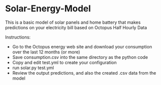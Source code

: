 # Solar-Energy-Model

This is a basic model of solar panels and home battery that makes predictions on your electricity bill based on Octopus Half Hourly Data

Instructions:

- Go to the Octopus energy web site and download your consumption over the last 12 months (or more)
- Save consumption.csv into the same directory as the python code
- Copy and edit test.yml to create your configuration
- run solar.py test.yml
- Review the output predictions, and also the created .csv data from the model
